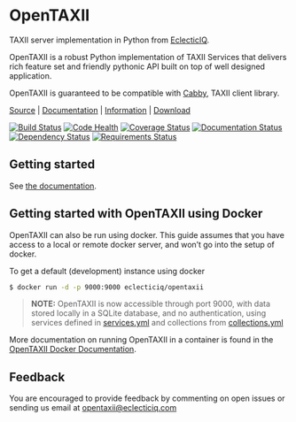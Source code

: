# OpenTAXII

TAXII server implementation in Python from [EclecticIQ](https://www.eclecticiq.com).

OpenTAXII is a robust Python implementation of TAXII Services that
delivers rich feature set and friendly pythonic API built on top of well
designed application.

OpenTAXII is guaranteed to be compatible with [Cabby](https://github.com/EclecticIQ/cabby), TAXII client library.

[Source](https://github.com/EclecticIQ/OpenTAXII) | [Documentation](http://opentaxii.readthedocs.org) | [Information](http://www.eclecticiq.com) | [Download](https://pypi.python.org/pypi/opentaxii/)


[![Build Status](https://travis-ci.org/EclecticIQ/OpenTAXII.svg?branch=move_docs)](https://travis-ci.org/EclecticIQ/OpenTAXII)
[![Code Health](https://landscape.io/github/EclecticIQ/OpenTAXII/master/landscape.svg?style=flat)](https://landscape.io/github/EclecticIQ/OpenTAXII/master)
[![Coverage Status](https://coveralls.io/repos/EclecticIQ/OpenTAXII/badge.svg)](https://coveralls.io/r/EclecticIQ/OpenTAXII)
[![Documentation Status](https://readthedocs.org/projects/opentaxii/badge/?version=latest)](https://readthedocs.org/projects/opentaxii/)
[![Dependency Status](https://gemnasium.com/badges/github.com/EclecticIQ/OpenTAXII.svg)](https://gemnasium.com/github.com/EclecticIQ/OpenTAXII)
[![Requirements Status](https://requires.io/github/EclecticIQ/OpenTAXII/requirements.svg?branch=master)](https://requires.io/github/EclecticIQ/OpenTAXII/requirements/?branch=master)


## Getting started
See [the documentation](https://opentaxii.readthedocs.org/en/latest/installation.html).

## Getting started with OpenTAXII using Docker

OpenTAXII can also be run using docker. This guide assumes that you have
access to a local or remote docker server, and won’t go into the setup
of docker.

To get a default (development) instance using docker

```bash
$ docker run -d -p 9000:9000 eclecticiq/opentaxii
```

> **NOTE:**
> OpenTAXII is now accessible through port 9000, with data stored
> locally in a SQLite database, and no authentication, using services defined
> in [services.yml](https://raw.githubusercontent.com/EclecticIQ/OpenTAXII/master/examples/services.yml) 
> and collections from [collections.yml](https://raw.githubusercontent.com/EclecticIQ/OpenTAXII/master/examples/collections.yml)

More documentation on running OpenTAXII in a container is found in the [OpenTAXII Docker Documentation](http://opentaxii.readthedocs.org/en/latest/docker.html).

## Feedback

You are encouraged to provide feedback by commenting on open issues or
sending us email at <opentaxii@eclecticiq.com>

